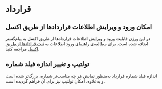 # قرارداد

## امکان ورود و ویرایش اطلاعات قراردادها از طریق اکسل

در این ورژن قابلیت ورود و ویرایش اطلاعات قراردادها از طریق اکسل به پیام‌گستر اضافه شده است.
برای مطالعه‌ی راهنمای ورود اطلاعات به [ثبت قرادادها از طریق اکسل](https://github.com/1stco/PayamGostarDocs/blob/master/help2.5.4/Integrated-bank/Database/Records/New-contract/excel-contract.md) مراجعه کنید.

## تولتیپ و تغییر اندازه فیلد شماره

اندازه فیلد شماره قرارداد به‌منظور نمایش هر چه مناسب‌تر شماره، بزرگ‌تر شده است و به‌علاوه، امکان تولتیپ نیز برای آن فراهم گردیده است.
